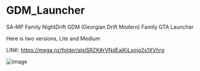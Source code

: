 # GDM_Launcher
SA-MP Family NightDrift GDM (Georgian Drift Modern)
Family GTA Launcher

Here is two versions, Lite and Medium

LINK: https://mega.nz/folder/aIsiSRZK#rVNdEaiKiLsojg2s1XVhrg

![image](https://raw.githubusercontent.com/vakh0/GDM_Launcher/main/Screenshot%202022-06-12%20171412.png)
